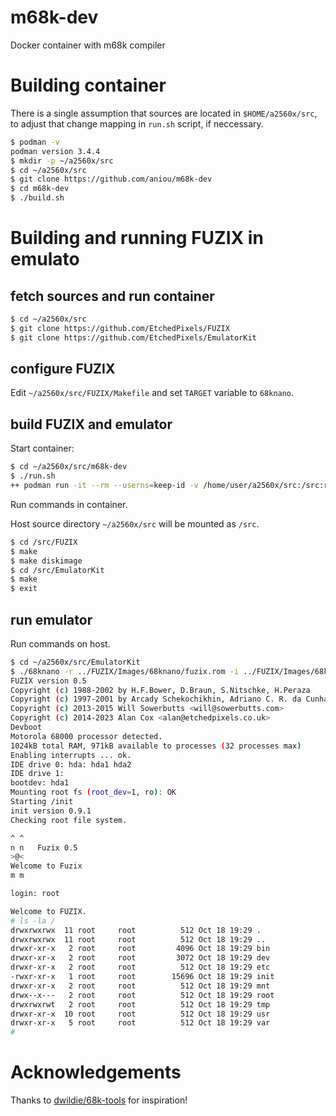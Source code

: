 # m68k-dev

Docker container with m68k compiler

# Building container

There is a single assumption that sources are located in `$HOME/a2560x/src`,
to adjust that change mapping in `run.sh` script, if neccessary.

```bash
$ podman -v
podman version 3.4.4
$ mkdir -p ~/a2560x/src
$ cd ~/a2560x/src
$ git clone https://github.com/aniou/m68k-dev
$ cd m68k-dev
$ ./build.sh
```

# Building and running FUZIX in emulato

## fetch sources and run container

```bash
$ cd ~/a2560x/src
$ git clone https://github.com/EtchedPixels/FUZIX
$ git clone https://github.com/EtchedPixels/EmulatorKit
```

## configure FUZIX

Edit `~/a2560x/src/FUZIX/Makefile` and set `TARGET` variable to `68knano`.

## build FUZIX and emulator

Start container:

```bash
$ cd ~/a2560x/src/m68k-dev
$ ./run.sh
++ podman run -it --rm --userns=keep-id -v /home/user/a2560x/src:/src:rw,U m68k-dev:0.0.5
```

Run commands in container.

Host source directory `~/a2560x/src` will be mounted as `/src`.

```bash
$ cd /src/FUZIX
$ make
$ make diskimage
$ cd /src/EmulatorKit
$ make
$ exit
```

## run emulator

Run commands on host.

```bash
$ cd ~/a2560x/src/EmulatorKit
$ ./68knano -r ../FUZIX/Images/68knano/fuzix.rom -i ../FUZIX/Images/68knano/emu-ide.img
FUZIX version 0.5
Copyright (c) 1988-2002 by H.F.Bower, D.Braun, S.Nitschke, H.Peraza
Copyright (c) 1997-2001 by Arcady Schekochikhin, Adriano C. R. da Cunha
Copyright (c) 2013-2015 Will Sowerbutts <will@sowerbutts.com>
Copyright (c) 2014-2023 Alan Cox <alan@etchedpixels.co.uk>
Devboot
Motorola 68000 processor detected.
1024kB total RAM, 971kB available to processes (32 processes max)
Enabling interrupts ... ok.
IDE drive 0: hda: hda1 hda2
IDE drive 1:
bootdev: hda1
Mounting root fs (root_dev=1, ro): OK
Starting /init
init version 0.9.1
Checking root file system.

^ ^
n n   Fuzix 0.5
>@<
Welcome to Fuzix
m m

login: root

Welcome to FUZIX.
# ls -la /
drwxrwxrwx  11 root     root          512 Oct 18 19:29 .
drwxrwxrwx  11 root     root          512 Oct 18 19:29 ..
drwxr-xr-x   2 root     root         4096 Oct 18 19:29 bin
drwxr-xr-x   2 root     root         3072 Oct 18 19:29 dev
drwxr-xr-x   2 root     root          512 Oct 18 19:29 etc
-rwxr-xr-x   1 root     root        15696 Oct 18 19:29 init
drwxr-xr-x   2 root     root          512 Oct 18 19:29 mnt
drwx--x---   2 root     root          512 Oct 18 19:29 root
drwxrwxrwt   2 root     root          512 Oct 18 19:29 tmp
drwxr-xr-x  10 root     root          512 Oct 18 19:29 usr
drwxr-xr-x   5 root     root          512 Oct 18 19:29 var
#
```

# Acknowledgements

Thanks to [dwildie/68k-tools](https://github.com/dwildie/68k-tools) for inspiration!

